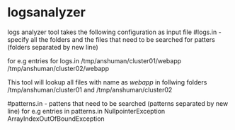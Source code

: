 logsanalyzer
============

logs analyzer tool takes the following configuration as input file
#logs.in - specify all the folders and the files that need to be searched for patters (folders separated by new line)

for e.g
entries for logs.in
/tmp/anshuman/cluster01/webapp
/tmp/anshuman/cluster02/webapp

This tool will lookup all files with name as *webapp* in follwing folders /tmp/anshuman/cluster01 and /tmp/anshuman/cluster02

#patterns.in - pattens that need to be searched (patterns separated by new line)
for e.g
entries in patterns.in
NullpointerException
ArrayIndexOutOfBoundException




